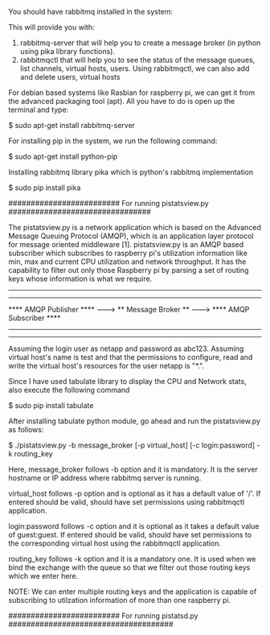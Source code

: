 You should have rabbitmq installed in the system:

This will provide you with:
1.  rabbitmq-server that will help you to create a message broker (in python using 
	pika library functions).
2.  rabbitmqctl that will help you to see the status of the message queues, list 
	channels, virtual hosts, users. Using rabbitmqctl, we can also add and delete 
	users, virtual hosts

For debian based systems like Rasbian for raspberry pi, we can get it from the 
advanced packaging tool (apt). All you have to do is open up the terminal and type:

$ sudo apt-get install rabbitmq-server

For installing pip in the system, we run the following command:

$ sudo apt-get install python-pip

Installing rabbitmq library pika which is python's rabbitmq implementation

$ sudo pip install pika

######################### For running pistatsview.py ################################

The pistatsview.py is a network application which is based on the Advanced Message 
Queuing Protocol (AMQP), which is an application layer protocol for message oriented
middleware [1]. pistatsview.py is an AMQP based subscriber which subscribes to
raspberry pi's utilization information like min, max and current CPU utilization and
network throughput. It has the capability to filter out only those Raspberry pi 
by parsing a set of routing keys whose information is what we require.

*************************								 *************************
************************* 	   ********************	     *************************
**** AMQP Publisher  **** ---> ** Message Broker ** ---> **** AMQP Subscriber ****
*************************	   ********************	     *************************
*************************								 *************************

Assuming the login user as netapp and password as abc123. Assuming virtual host's 
name is test and that the permissions to configure, read and write the virtual 
host's resources for the user netapp is "*.".

Since I have used tabulate library to display the CPU and Network stats, also execute 
the following command

$ sudo pip install tabulate

After installing tabulate python module, go ahead and run the pistatsview.py as 
follows:

$ ./pistatsview.py -b message_broker [-p virtual_host] [-c login:password] -k routing_key

Here, message_broker follows -b option and it is mandatory. It is the server 
hostname or IP address where rabbitmq server is running.

virtual_host follows -p option and is optional as it has a default value of '/'. 
If entered should be valid, should have set permissions using rabbitmqctl 
application.

login:password follows -c option and it is optional as it takes a default value of 
guest:guest. If entered should be valid, should have set permissions to the 
corresponding virtual host using the rabbitmqctl application.

routing_key follows -k option and it is a mandatory one. It is used when we bind the
exchange with the queue so that we filter out those routing keys which we enter here.

NOTE: We can enter multiple routing keys and the application is capable of 
subscribing to utilzation information of more than one raspberry pi.

######################### For running pistatsd.py #####################################
